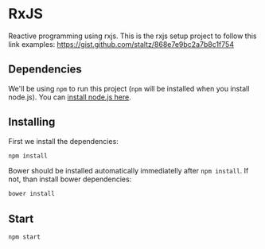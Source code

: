 # RxJS

Reactive programming using rxjs. This is the rxjs setup project to follow this link examples: https://gist.github.com/staltz/868e7e9bc2a7b8c1f754

## Dependencies

We'll be using `npm` to run this project (`npm` will be installed when you install node.js). You can [install node.js here](https://nodejs.org/en/).

## Installing

First we install the dependencies:

```bash
npm install
```

Bower should be installed automatically immediatelly after `npm install`.
If not, than install bower dependencies:

```bash
bower install
```

## Start

```bash
npm start
```